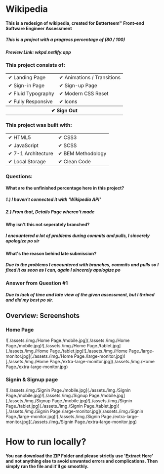 # Wikipedia

#### This is a redesign of wikipedia, created for Betterteem℠ Front-end Software Engineer Assessment
##### This is a project with a progress percentage of (80 / 100)
##### Preview Link: wkpd.netlify.app

### This project consists of:

<table style="width: 100%; border: 0">
  <tr>
    <td>✔ Landing Page</td>
    <td>✔ Animations / Transitions</td>
  </tr>
  <tr>
    <td>✔ Sign-in Page</td>
    <td>✔ Sign-up Page</td>
  </tr>
  <tr>
    <td>✔ Fluid Typography</td>
    <td>✔ Modern CSS Reset</td>
  </tr>
  <tr>
    <td>✔ Fully Responsive</td>
    <td>✔ Icons</td>
  </tr>
  <th colspan="2">✔ Sign Out</th>
</table>

### This project was built with:

<table>
 <tr>
    <td>✔ HTML5</td>
    <td>✔ CSS3</td>
 </tr>
 <tr>
    <td>✔ JavaScript</td>
    <td>✔ SCSS</td>
 </tr>
 <tr>
    <td>✔ 7-1 Architecture</td>
    <td>✔ BEM Methodology</td>
 </tr>
 <tr>
    <td>✔ Local Storage</td>
    <td>✔ Clean Code</td>
 </tr>
</table>

### Questions:

#### What are the unfinished percentage here in this project?
##### 1.) I haven't connected it with 'Wikipedia API'
##### 2.) From that, Details Page wheren't made

#### Why isn't this not seperately branched?
##### I encountered a lot of problems during commits and pulls, I sincerely apologize po sir

#### What's the reason behind late submission?
##### Due to the problems I encountered with branches, commits and pulls so I fixed it as soon as I can, again I sincerely apologize po

### Answer from Question #1
##### Due to lack of time and late view of the given assessment, but I thrived and did my best po sir.


## Overview: Screenshots

### Home Page

![./assets./img./Home Page./mobile.jpg](./assets./img./Home Page./mobile.jpg)![./assets./img./Home Page./tablet.jpg](./assets./img./Home Page./tablet.jpg)![./assets./img./Home Page./large-monitor.jpg](./assets./img./Home Page./large-monitor.jpg)![./assets./img./Home Page./extra-large-monitor.jpg](./assets./img./Home Page./extra-large-monitor.jpg)

### Signin & Signup page

![./assets./img./Signin Page./mobile.jpg](./assets./img./Signin Page./mobile.jpg)![./assets./img./Signup Page./mobile.jpg](./assets./img./Signup Page./mobile.jpg)![./assets./img./Signin Page./tablet.jpg](./assets./img./Signin Page./tablet.jpg)![./assets./img./Signin Page./large-monitor.jpg](./assets./img./Signin Page./large-monitor.jpg)![./assets./img./Signin Page./extra-large-monitor.jpg](./assets./img./Signin Page./extra-large-monitor.jpg)


# How to run locally?
#### You can download the ZIP Folder and please strictly use 'Extract Here' and not anything else to avoid unwanted errors and complications. Then simply run the file and it'll go smoothly.







